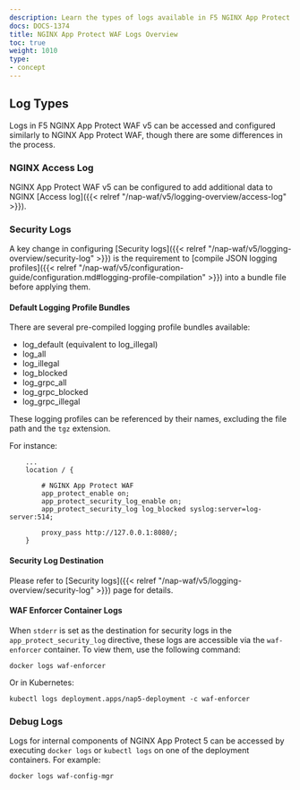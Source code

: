 ```yaml
---
description: Learn the types of logs available in F5 NGINX App Protect WAF v5.
docs: DOCS-1374
title: NGINX App Protect WAF Logs Overview
toc: true
weight: 1010
type:
- concept
---
```


## Log Types

Logs in F5 NGINX App Protect WAF v5 can be accessed and configured similarly to NGINX App Protect WAF, though there are some differences in the process.

### NGINX Access Log

NGINX App Protect WAF v5 can be configured to add additional data to NGINX [Access log]({{< relref "/nap-waf/v5/logging-overview/access-log" >}}).

### Security Logs

A key change in configuring [Security logs]({{< relref "/nap-waf/v5/logging-overview/security-log" >}}) is the requirement to [compile JSON logging profiles]({{< relref "/nap-waf/v5/configuration-guide/configuration.md#logging-profile-compilation" >}}) into a bundle file before applying them.

#### Default Logging Profile Bundles

There are several pre-compiled logging profile bundles available:

- log_default (equivalent to log_illegal)
- log_all
- log_illegal
- log_blocked
- log_grpc_all
- log_grpc_blocked
- log_grpc_illegal

These logging profiles can be referenced by their names, excluding the file path and the `tgz` extension.

For instance:

```nginx
    ...
    location / {

        # NGINX App Protect WAF
        app_protect_enable on;
        app_protect_security_log_enable on;
        app_protect_security_log log_blocked syslog:server=log-server:514;

        proxy_pass http://127.0.0.1:8080/;
    }
```

#### Security Log Destination

Please refer to [Security logs]({{< relref "/nap-waf/v5/logging-overview/security-log" >}}) page for details.

#### WAF Enforcer Container Logs

When `stderr` is set as the destination for security logs in the `app_protect_security_log` directive, these logs are accessible via the `waf-enforcer` container. To view them, use the following command:

```shell
docker logs waf-enforcer
```

Or in Kubernetes:

```shell
kubectl logs deployment.apps/nap5-deployment -c waf-enforcer
```

### Debug Logs

Logs for internal components of NGINX App Protect 5 can be accessed by executing `docker logs` or `kubectl logs` on one of the deployment containers. For example:

```shell
docker logs waf-config-mgr
```

